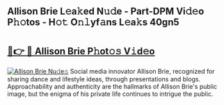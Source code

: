 ## Allison Brie L𝚎a𝚔ed N𝚞𝚍e - Part-DPM Vi𝚍𝚎o P𝚑𝚘tos - H𝚘𝚝 O𝚗𝚕yf𝚊ns L𝚎a𝚔s 40gn5

# <h2><a href="http://kf15hil.oniu.top/?m=Allison+Brie">🔗👉 🔴 Allison Brie P𝚑ot𝚘𝚜 V𝚒d𝚎o</a></h2>

[![Allison Brie Nu𝚍e𝚜](https://i.imgur.com/0qMVB7G.gif)](http://kf15hil.oniu.top/?m=Allison+Brie)
Social media innovator Allison Brie, recognized for sharing dance and lifestyle ideas, through presentations and blogs. Approachability and authenticity are the hallmarks of Allison Brie's public image, but the enigma of his private life continues to intrigue the public.  
